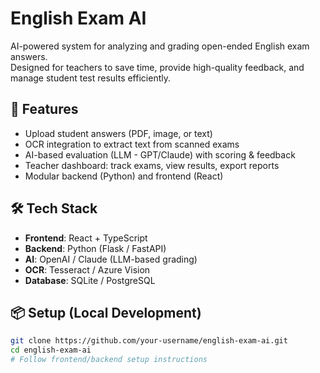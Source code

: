 # English Exam AI

AI-powered system for analyzing and grading open-ended English exam answers.  
Designed for teachers to save time, provide high-quality feedback, and manage student test results efficiently.

## 🚀 Features

- Upload student answers (PDF, image, or text)
- OCR integration to extract text from scanned exams
- AI-based evaluation (LLM - GPT/Claude) with scoring & feedback
- Teacher dashboard: track exams, view results, export reports
- Modular backend (Python) and frontend (React)

## 🛠️ Tech Stack

- **Frontend**: React + TypeScript
- **Backend**: Python (Flask / FastAPI)
- **AI**: OpenAI / Claude (LLM-based grading)
- **OCR**: Tesseract / Azure Vision
- **Database**: SQLite / PostgreSQL

## 📦 Setup (Local Development)

```bash
git clone https://github.com/your-username/english-exam-ai.git
cd english-exam-ai
# Follow frontend/backend setup instructions
